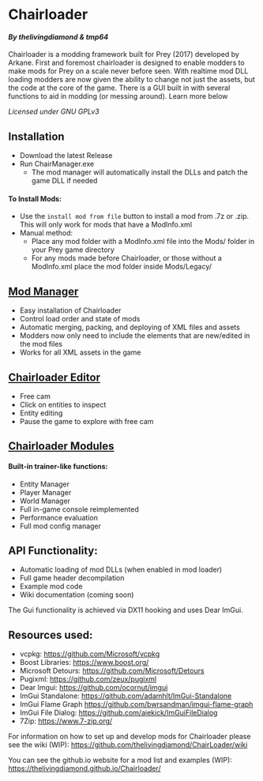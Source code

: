 # Chairloader
#### *By thelivingdiamond & tmp64*
Chairloader is a modding framework built for Prey (2017) developed by Arkane. First and foremost chairloader is designed to enable modders to make mods for Prey on a scale never before seen. With realtime mod DLL loading modders are now given the ability to change not just the assets, but the code at the core of the game. There is a GUI built in with several functions to aid in modding (or messing around). Learn more below

*Licensed under GNU GPLv3*

## Installation
- Download the latest Release
- Run ChairManager.exe
  - The mod manager will automatically install the DLLs and patch the game DLL if needed
 
 
#### To Install Mods:
  - Use the `install mod from file` button to install a mod from .7z or .zip. This will only work for mods that have a ModInfo.xml
  - Manual method:
    - Place any mod folder with a ModInfo.xml file into the Mods/ folder in your Prey game directory
    - For any mods made before Chairloader, or those without a ModInfo.xml place the mod folder inside Mods/Legacy/


## [Mod Manager](ChairManager/README.md)
- Easy installation of Chairloader
- Control load order and state of mods
- Automatic merging, packing, and deploying of XML files and assets
- Modders now only need to include the elements that are new/edited in the mod files
- Works for all XML assets in the game


## [Chairloader Editor](Chairloader/Tools/Editor/README.md)
- Free cam
- Click on entities to inspect
- Entity editing
- Pause the game to explore with free cam

## [Chairloader Modules](Chairloader/Tools/README.md)
#### Built-in trainer-like functions:
- Entity Manager
- Player Manager
- World Manager
- Full in-game console reimplemented
- Performance evaluation
- Full mod config manager


## API Functionality:
- Automatic loading of mod DLLs (when enabled in mod loader)
- Full game header decompilation
- Example mod code
- Wiki documentation (coming soon)


The Gui functionality is achieved via DX11 hooking and uses Dear ImGui.
## Resources used:
- vcpkg: https://github.com/Microsoft/vcpkg
- Boost Libraries: https://www.boost.org/
- Microsoft Detours: https://github.com/Microsoft/Detours
- Pugixml: https://github.com/zeux/pugixml
- Dear Imgui: https://github.com/ocornut/imgui
- ImGui Standalone: https://github.com/adamhlt/ImGui-Standalone
- ImGui Flame Graph https://github.com/bwrsandman/imgui-flame-graph
- ImGui File Dialog: https://github.com/aiekick/ImGuiFileDialog
- 7Zip: https://www.7-zip.org/ 

For information on how to set up and develop mods for Chairloader please see the wiki (WIP):
https://github.com/thelivingdiamond/ChairLoader/wiki

You can see the github.io website for a mod list and examples (WIP):
https://thelivingdiamond.github.io/Chairloader/
